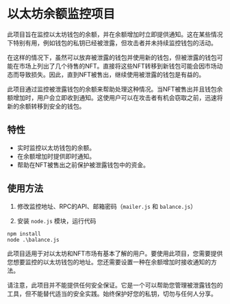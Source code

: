 # 以太坊余额监控项目

此项目旨在监控以太坊钱包的余额，并在余额增加时立即提供通知。这在某些情况下特别有用，例如钱包的私钥已经被泄露，但攻击者并未持续监控钱包的活动。

在这样的情况下，虽然可以放弃被泄露的钱包并使用新的钱包，但被泄露的钱包可能在市场上列出了几个待售的NFT。直接将这些NFT转移到新钱包可能会因市场动态而导致损失。因此，直到NFT被售出，继续使用被泄露的钱包是有益的。

此项目通过监控被泄露钱包的余额来帮助处理这种情况。当NFT被售出并且钱包余额增加时，用户会立即收到通知。这使用户可以在攻击者有机会窃取之前，迅速将新的余额转移到安全的钱包。

## 特性

- 实时监控以太坊钱包的余额。
- 在余额增加时提供即时通知。
- 帮助在NFT被售出之前保护被泄露钱包中的资金。

## 使用方法

1. 修改监控地址、RPC的API、邮箱密码（`mailer.js` 和 `balance.js`）

2. 安装 `node.js` 模块，运行代码

```shell
npm install
node .\balance.js
```

此项目适用于对以太坊和NFT市场有基本了解的用户。要使用此项目，您需要提供您想要监控的以太坊钱包的地址。您还需要设置一种在余额增加时接收通知的方法。

请注意，此项目并不能提供任何安全保证。它是一个可以帮助您管理被泄露钱包的工具，但不能替代适当的安全实践。始终保护好您的私钥，切勿与任何人分享。